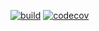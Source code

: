 [![build](https://github.com/Shafagh-Sepehr/Full-Text-Search/actions/workflows/buildPipeline.yml/badge.svg)](https://github.com/Shafagh-Sepehr/Full-Text-Search/actions/workflows/buildPipeline.yml)
[![codecov](https://codecov.io/github/Shafagh-Sepehr/Full-Text-Search/graph/badge.svg?token=TS9POA8EKQ)](https://codecov.io/github/Shafagh-Sepehr/Full-Text-Search)
